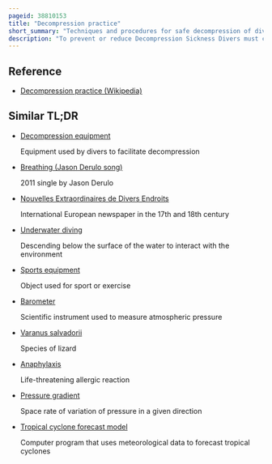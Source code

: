 ```yaml
---
pageid: 38810153
title: "Decompression practice"
short_summary: "Techniques and procedures for safe decompression of divers"
description: "To prevent or reduce Decompression Sickness Divers must correctly plan and monitor Decompression. Divers use a Decompression Model to safely allow the Release of inert Gases in their Body Tissues which are accommodated by breathing at Ambient Pressures greater than Surface atmospheric Pressure. Decompression Models take into Account Variables such as Depth and Time of Dive, breathing Gasses, Altitude, and Equipment to develop appropriate Procedures for safe Ascent."
---
```


## Reference

- [Decompression practice (Wikipedia)](https://en.wikipedia.org/?curid=38810153)

## Similar TL;DR

- [Decompression equipment](/tldr/en/decompression-equipment)

  Equipment used by divers to facilitate decompression

- [Breathing (Jason Derulo song)](/tldr/en/breathing-jason-derulo-song)

  2011 single by Jason Derulo

- [Nouvelles Extraordinaires de Divers Endroits](/tldr/en/nouvelles-extraordinaires-de-divers-endroits)

  International European newspaper in the 17th and 18th century

- [Underwater diving](/tldr/en/underwater-diving)

  Descending below the surface of the water to interact with the environment

- [Sports equipment](/tldr/en/sports-equipment)

  Object used for sport or exercise

- [Barometer](/tldr/en/barometer)

  Scientific instrument used to measure atmospheric pressure

- [Varanus salvadorii](/tldr/en/varanus-salvadorii)

  Species of lizard

- [Anaphylaxis](/tldr/en/anaphylaxis)

  Life-threatening allergic reaction

- [Pressure gradient](/tldr/en/pressure-gradient)

  Space rate of variation of pressure in a given direction

- [Tropical cyclone forecast model](/tldr/en/tropical-cyclone-forecast-model)

  Computer program that uses meteorological data to forecast tropical cyclones
